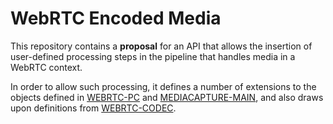 # WebRTC Encoded Media

This repository contains a **proposal** for an API that allows the
insertion of user-defined processing steps in the pipeline that
handles media in a WebRTC context.

In order to allow such processing, it defines a number of extensions
to the objects defined in [WEBRTC-PC](https://w3c.github.io/webrtc-pc/) and [MEDIACAPTURE-MAIN](https://w3c.github.io/mediacapture-main/), and also
draws upon definitions from [WEBRTC-CODEC](https://github.com/WICG/web-codecs).


